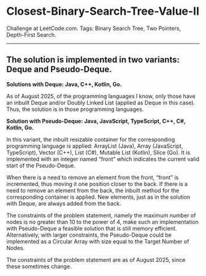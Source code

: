 # Closest-Binary-Search-Tree-Value-II
Challenge at LeetCode.com. Tags: Binary Search Tree, Two Pointers, Depth-First Search.

-----------------------------------------------------------------------------------------------------------------------------------------------------------------------

**The solution is implemented in two variants: Deque and Pseudo-Deque.**
-

**Solutions with Deque: Java, C++, Kotlin, Go.**

As of August 2025, of the programming languages I know, only those have an inbuilt Deque and/or Doubly Linked List (applied as Deque in this case). Thus, the solution is in those programming languages.


**Solution with Pseudo-Deque: Java, JavaScript, TypeScript, C++, C#, Kotlin, Go.**

In this variant, the inbuilt resizable container for the corresponding programming language is applied: ArrayList (Java), Array (JavaScript, TypeScript), Vector (C++), List (C#), Mutable List (Kotlin), Slice (Go). It is implemented with an integer named “front” which indicates the current valid start of the Pseudo-Deque. 

When there is a need to remove an element from the front, “front” is incremented, thus moving it one position closer to the back. If there is a need to remove an element from the back, the inbuilt method for the corresponding container is applied. New elements, just as in the solution with Deque, are always added from the back.

The constraints of the problem statement, namely the maximum number of nodes is no greater than 10 to the power of 4, make such an implementation with Pseudo-Deque a feasible solution that is still memory efficient. Alternatively, with larger constraints, the Pseudo-Deque could be implemented as a Circular Array with size equal to the Target Number of Nodes. 

The constraints of the problem statement are as of August 2025, since these sometimes change.
